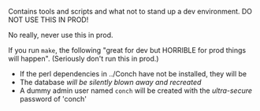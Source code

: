 Contains tools and scripts and what not to stand up a dev environment. DO NOT
USE THIS IN PROD!

No really, never use this in prod.

If you run `make`, the following "great for dev but HORRIBLE for prod things
will happen". (Seriously don't run this in prod.)

* If the perl dependencies in ../Conch have not be installed, they will be
* The database *will be silently blown away and recreated*
* A dummy admin user named `conch` will be created with the *ultra-secure*
  password of 'conch'

